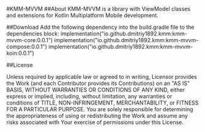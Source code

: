 #KMM-MVVM
##About
KMM-MVVM is a library with ViewModel classes and extensions for Kotlin Multiplatform Mobile development.

##Download
Add the following dependency into the build.gradle file to the dependencies block:
implementation("io.github.dmitriy1892.kmm:kmm-mvvm-core:0.0.1")
implementation("io.github.dmitriy1892.kmm:kmm-mvvm-compose:0.0.1")
implementation("io.github.dmitriy1892.kmm:kmm-mvvm-koin:0.0.1")

##License

Unless required by applicable law or
agreed to in writing, Licensor provides the Work (and each
Contributor provides its Contributions) on an "AS IS" BASIS,
WITHOUT WARRANTIES OR CONDITIONS OF ANY KIND, either express or
implied, including, without limitation, any warranties or conditions
of TITLE, NON-INFRINGEMENT, MERCHANTABILITY, or FITNESS FOR A
PARTICULAR PURPOSE. You are solely responsible for determining the
appropriateness of using or redistributing the Work and assume any
risks associated with Your exercise of permissions under this License.